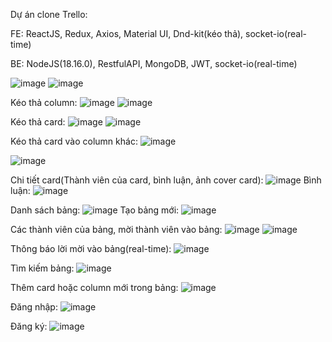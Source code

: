 Dự án clone Trello:

FE: ReactJS, Redux, Axios, Material UI, Dnd-kit(kéo thả), socket-io(real-time)

BE: NodeJS(18.16.0), RestfulAPI, MongoDB, JWT, socket-io(real-time)

![image](https://github.com/user-attachments/assets/d6e86f25-d552-4376-98ad-af774fe74b04)
![image](https://github.com/user-attachments/assets/af4e9b53-0560-4465-a268-f496e84f43a3)


Kéo thả column:
![image](https://github.com/user-attachments/assets/1bf7d549-2ec7-435e-ae46-ab004bf3f757)
![image](https://github.com/user-attachments/assets/763e1074-a661-4437-ab62-22cb5bd000e3)


Kéo thả card:
![image](https://github.com/user-attachments/assets/8d28b30b-5b5d-4ee5-9253-d5a7d5029d03)
![image](https://github.com/user-attachments/assets/4e1b9daf-b73d-40d2-a721-e7dd77deb8c5)


Kéo thả card vào column khác:
![image](https://github.com/user-attachments/assets/d15738df-83d0-4f27-b8a8-02d37acd0dbc)

![image](https://github.com/user-attachments/assets/973bdfe8-e72e-474b-b82f-6bd2a1467165)

Chi tiết card(Thành viên của card, bình luận, ảnh cover card):
![image](https://github.com/user-attachments/assets/f948208f-e095-4fce-94f9-95c99f0b40d8)
Bình luận:
![image](https://github.com/user-attachments/assets/06a0c2cf-1f83-49f0-a62b-b56d3cdcaad4)

Danh sách bảng:
![image](https://github.com/user-attachments/assets/b92992db-2aee-493f-9a23-12c1a6d82467)
Tạo bảng mới:
![image](https://github.com/user-attachments/assets/1aacfce9-adaa-4dee-9e94-c59641bb866e)


Các thành viên của bảng, mời thành viên vào bảng:
![image](https://github.com/user-attachments/assets/7c6d601f-f98c-4dd7-89ca-e4f45c263363)
![image](https://github.com/user-attachments/assets/e45ae0bf-f185-4ae5-be5b-70b6e7496ac2)

Thông báo lời mời vào bảng(real-time):
![image](https://github.com/user-attachments/assets/1d3185d7-9f1b-4b39-b00b-305bcd97d74a)

Tìm kiếm bảng:
![image](https://github.com/user-attachments/assets/72f36e11-89d6-4c1d-bd9a-9f524db5734c)

Thêm card hoặc column mới trong bảng: 
![image](https://github.com/user-attachments/assets/0c778656-4201-41ab-9b98-61f22449e775)

Đăng nhập: 
![image](https://github.com/user-attachments/assets/b890c687-6a99-451f-a3a5-c0e72b76acf0)

Đăng ký:
![image](https://github.com/user-attachments/assets/67955e33-9c67-4b58-a120-578b46b95542)








